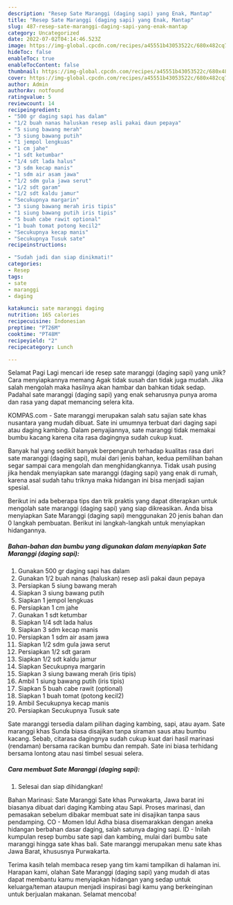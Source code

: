 ```yaml
---
description: "Resep Sate Maranggi (daging sapi) yang Enak, Mantap"
title: "Resep Sate Maranggi (daging sapi) yang Enak, Mantap"
slug: 487-resep-sate-maranggi-daging-sapi-yang-enak-mantap
category: Uncategorized
date: 2022-07-02T04:14:46.523Z
image: https://img-global.cpcdn.com/recipes/a45551b43053522c/680x482cq70/sate-maranggi-daging-sapi-foto-resep-utama.jpg
hideToc: false
enableToc: true
enableTocContent: false
thumbnail: https://img-global.cpcdn.com/recipes/a45551b43053522c/680x482cq70/sate-maranggi-daging-sapi-foto-resep-utama.jpg
cover: https://img-global.cpcdn.com/recipes/a45551b43053522c/680x482cq70/sate-maranggi-daging-sapi-foto-resep-utama.jpg
author: Admin
authorAv: notfound
ratingvalue: 5
reviewcount: 14
recipeingredient:
- "500 gr daging sapi has dalam"
- "1/2 buah nanas haluskan resep asli pakai daun pepaya"
- "5 siung bawang merah"
- "3 siung bawang putih"
- "1 jempol lengkuas"
- "1 cm jahe"
- "1 sdt ketumbar"
- "1/4 sdt lada halus"
- "3 sdm kecap manis"
- "1 sdm air asam jawa"
- "1/2 sdm gula jawa serut"
- "1/2 sdt garam"
- "1/2 sdt kaldu jamur"
- "Secukupnya margarin"
- "3 siung bawang merah iris tipis"
- "1 siung bawang putih iris tipis"
- "5 buah cabe rawit optional"
- "1 buah tomat potong kecil2"
- "Secukupnya kecap manis"
- "Secukupnya Tusuk sate"
recipeinstructions:

- "Sudah jadi dan siap dinikmati!"
categories:
- Resep
tags:
- sate
- maranggi
- daging

katakunci: sate maranggi daging 
nutrition: 165 calories
recipecuisine: Indonesian
preptime: "PT26M"
cooktime: "PT48M"
recipeyield: "2"
recipecategory: Lunch

---
```



Selamat Pagi Lagi mencari ide resep sate maranggi (daging sapi) yang unik? Cara menyiapkannya memang Agak tidak susah dan tidak juga mudah. Jika salah mengolah maka hasilnya akan hambar dan bahkan tidak sedap. Padahal sate maranggi (daging sapi) yang enak seharusnya punya aroma dan rasa yang dapat memancing selera kita.


KOMPAS.com - Sate maranggi merupakan salah satu sajian sate khas nusantara yang mudah dibuat. Sate ini umumnya terbuat dari daging sapi atau daging kambing. Dalam penyajiannya, sate maranggi tidak memakai bumbu kacang karena cita rasa dagingnya sudah cukup kuat.

Banyak hal yang sedikit banyak berpengaruh terhadap kualitas rasa dari sate maranggi (daging sapi), mulai dari jenis bahan, kedua pemilihan bahan segar sampai cara mengolah dan menghidangkannya. Tidak usah pusing jika hendak menyiapkan sate maranggi (daging sapi) yang enak di rumah, karena asal sudah tahu triknya maka hidangan ini bisa menjadi sajian spesial.


Berikut ini ada beberapa tips dan trik praktis yang dapat diterapkan untuk mengolah sate maranggi (daging sapi) yang siap dikreasikan. Anda bisa menyiapkan Sate Maranggi (daging sapi) menggunakan 20 jenis bahan dan 0 langkah pembuatan. Berikut ini langkah-langkah untuk menyiapkan hidangannya.

<!--inarticleads1-->

##### Bahan-bahan dan bumbu yang digunakan dalam menyiapkan Sate Maranggi (daging sapi):

1. Gunakan 500 gr daging sapi has dalam
1. Gunakan 1/2 buah nanas (haluskan) resep asli pakai daun pepaya
1. Persiapkan 5 siung bawang merah
1. Siapkan 3 siung bawang putih
1. Siapkan 1 jempol lengkuas
1. Persiapkan 1 cm jahe
1. Gunakan 1 sdt ketumbar
1. Siapkan 1/4 sdt lada halus
1. Siapkan 3 sdm kecap manis
1. Persiapkan 1 sdm air asam jawa
1. Siapkan 1/2 sdm gula jawa serut
1. Persiapkan 1/2 sdt garam
1. Siapkan 1/2 sdt kaldu jamur
1. Siapkan Secukupnya margarin
1. Siapkan 3 siung bawang merah (iris tipis)
1. Ambil 1 siung bawang putih (iris tipis)
1. Siapkan 5 buah cabe rawit (optional)
1. Siapkan 1 buah tomat (potong kecil2)
1. Ambil Secukupnya kecap manis
1. Persiapkan Secukupnya Tusuk sate


Sate maranggi tersedia dalam pilihan daging kambing, sapi, atau ayam. Sate maranggi khas Sunda biasa disajikan tanpa siraman saus atau bumbu kacang. Sebab, citarasa dagingnya sudah cukup kuat dari hasil marinasi (rendaman) bersama racikan bumbu dan rempah. Sate ini biasa terhidang bersama lontong atau nasi timbel sesuai selera. 

<!--inarticleads2-->

##### Cara membuat Sate Maranggi (daging sapi):


1. Selesai dan siap dihidangkan!

Bahan Marinasi: Sate Maranggi Sate khas Purwakarta, Jawa barat ini biasanya dibuat dari daging Kambing atau Sapi. Proses marinasi, dan pemasakan sebelum dibakar membuat sate ini disajikan tanpa saus pendamping. CO - Momen Idul Adha biasa disemarakkan dengan aneka hidangan berbahan dasar daging, salah satunya daging sapi. ID - Inilah kumpulan resep bumbu sate sapi dan kambing, mulai dari bumbu sate maranggi hingga sate khas bali. Sate maranggi merupakan menu sate khas Jawa Barat, khususnya Purwakarta. 

Terima kasih telah membaca resep yang tim kami tampilkan di halaman ini. Harapan kami, olahan Sate Maranggi (daging sapi) yang mudah di atas dapat membantu kamu menyiapkan hidangan yang sedap untuk keluarga/teman ataupun menjadi inspirasi bagi kamu yang berkeinginan untuk berjualan makanan. Selamat mencoba!
